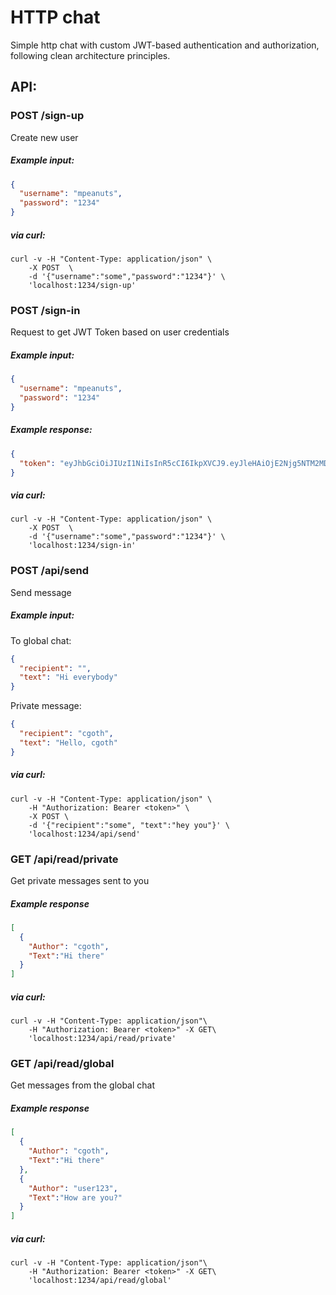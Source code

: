# HTTP chat

Simple http chat with custom JWT-based authentication and authorization, following clean architecture principles.

## API:

### POST /sign-up

Create new user

##### Example input:
```json
{
  "username": "mpeanuts",
  "password": "1234"
}
```
##### via curl:

```shell
curl -v -H "Content-Type: application/json" \
    -X POST  \
    -d '{"username":"some","password":"1234"}' \
    'localhost:1234/sign-up' 
```

### POST /sign-in

Request to get JWT Token based on user credentials

##### Example input:
```json
{
  "username": "mpeanuts",
  "password": "1234"
}
```
##### Example response:
```json
{
  "token": "eyJhbGciOiJIUzI1NiIsInR5cCI6IkpXVCJ9.eyJleHAiOjE2Njg5NTM2MDgsIlVzZXIiOnsiSUQiOjEsIlVzZXJuYW1lIjoic29tZSIsIlBhc3N3b3JkIjoiNWYwMmE0MDVhYzkwNDAzOGVhYjk5NDNkYzA0YjgxYWJlYWE2MThkMyJ9fQ.39hHxlPbS08KeQEAGH78rcJcx5zTRRGU2_ScpFMv5jo"
}
```

##### via curl:

```shell
curl -v -H "Content-Type: application/json" \
    -X POST  \
    -d '{"username":"some","password":"1234"}' \
    'localhost:1234/sign-in'   
```

### POST /api/send

Send message

##### Example input:

To global chat:

```json
{
  "recipient": "", 
  "text": "Hi everybody"
}
```

Private message:

```json
{
  "recipient": "cgoth", 
  "text": "Hello, cgoth"
}
```

##### via curl:

```shell
curl -v -H "Content-Type: application/json" \
    -H "Authorization: Bearer <token>" \
    -X POST \
    -d '{"recipient":"some", "text":"hey you"}' \
    'localhost:1234/api/send'
```

### GET /api/read/private

Get private messages sent to you

##### Example response

```json
[
  {
    "Author": "cgoth",
    "Text":"Hi there"
  }
]
```

##### via curl:
```shell
curl -v -H "Content-Type: application/json"\
    -H "Authorization: Bearer <token>" -X GET\
    'localhost:1234/api/read/private'
```

### GET /api/read/global

Get messages from the global chat

##### Example response

```json
[
  {
    "Author": "cgoth",
    "Text":"Hi there"
  },
  {
    "Author": "user123",
    "Text":"How are you?"
  }
]
```

##### via curl:
```shell
curl -v -H "Content-Type: application/json"\
    -H "Authorization: Bearer <token>" -X GET\
    'localhost:1234/api/read/global'
```

